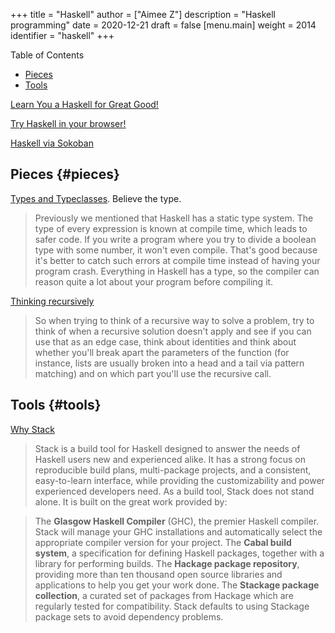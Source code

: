 +++
title = "Haskell"
author = ["Aimee Z"]
description = "Haskell programming"
date = 2020-12-21
draft = false
[menu.main]
  weight = 2014
  identifier = "haskell"
+++

<div class="ox-hugo-toc toc">
<div></div>

<div class="heading">Table of Contents</div>

- [Pieces](#pieces)
- [Tools](#tools)

</div>
<!--endtoc-->

[Learn You a Haskell for Great Good!](http://learnyouahaskell.com/chapters)

[Try Haskell in your browser!](https://tryhaskell.org/)

[Haskell via Sokoban](https://haskell-via-sokoban.nomeata.de/)


## Pieces {#pieces}

[Types and Typeclasses](http://learnyouahaskell.com/types-and-typeclasses#believe-the-type). Believe the type.
> Previously we mentioned that Haskell has a static type system. The type of every expression is known at compile time, which leads to safer code. If you write a program where you try to divide a boolean type with some number, it won't even compile. That's good because it's better to catch such errors at compile time instead of having your program crash. Everything in Haskell has a type, so the compiler can reason quite a lot about your program before compiling it.

[Thinking recursively](http://learnyouahaskell.com/recursion#thinking-recursively)
> So when trying to think of a recursive way to solve a problem, try to think of when a recursive solution doesn't apply and see if you can use that as an edge case, think about identities and think about whether you'll break apart the parameters of the function (for instance, lists are usually broken into a head and a tail via pattern matching) and on which part you'll use the recursive call.


## Tools {#tools}

[Why Stack](https://docs.haskellstack.org/)
> Stack is a build tool for Haskell designed to answer the needs of Haskell users new and experienced alike. It has a strong focus on reproducible build plans, multi-package projects, and a consistent, easy-to-learn interface, while providing the customizability and power experienced developers need. As a build tool, Stack does not stand alone. It is built on the great work provided by:

> The **Glasgow Haskell Compiler** (GHC), the premier Haskell compiler. Stack will manage your GHC installations and automatically select the appropriate compiler version for your project.
> The **Cabal build system**, a specification for defining Haskell packages, together with a library for performing builds.
> The **Hackage package repository**, providing more than ten thousand open source libraries and applications to help you get your work done.
> The **Stackage package collection**, a curated set of packages from Hackage which are regularly tested for compatibility. Stack defaults to using Stackage package sets to avoid dependency problems.